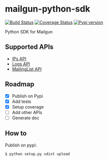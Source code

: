 # mailgun-python-sdk

[![Build Status](https://travis-ci.org/m-vdb/mailgun-python-sdk.svg?branch=master)](https://travis-ci.org/m-vdb/mailgun-python-sdk)
[![Coverage Status](https://coveralls.io/repos/github/m-vdb/mailgun-python-sdk/badge.svg?branch=master)](https://coveralls.io/github/m-vdb/mailgun-python-sdk?branch=master)
[![Pypi version](https://img.shields.io/pypi/v/mailgun-python-sdk.svg)](https://pypi.python.org/pypi/mailgun-python-sdk)

Python SDK for Mailgun


## Supported APIs

- [IPs API](https://documentation.mailgun.com/en/latest/api-ips.html)
- [Logs API](https://documentation.mailgun.com/en/latest/api-logs.html)
- [MailingList API](https://documentation.mailgun.com/en/latest/api-mailinglists.html)

## Roadmap

- [x] Publish on Pypi
- [x] Add tests
- [x] Setup coverage
- [ ] Add other APIs
- [ ] Generate doc

## How to

Publish on pypi:

```bash
$ python setup.py sdist upload
```
